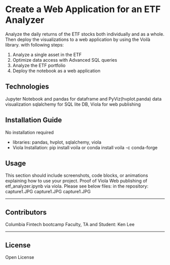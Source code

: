 # Create a Web Application for an ETF Analyzer
Analyze the daily returns of the ETF stocks both individually and as a whole. Then deploy the visualizations to a web application by using the Voilà library.
with following steps:
1.  Analyze a single asset in the ETF
2.  Optimize data access with Advanced SQL queries
3.  Analyze the ETF portfolio
4.  Deploy the notebook as a web application


## Technologies
Jupyter Notebook and pandas for dataframe and PyViz(hvplot.panda) data visualization
sqlalchemy for SQL lite DB, Viola for web publishing  
## Installation Guide
No installation required
- libraries: pandas, hvplot, sqlalchemy, viola
- Viola Installation: pip install voila or conda install voila -c conda-forge

## Usage
This section should include screenshots, code blocks, or animations explaining how to use your project.
Proof of Viola Web publishing of etf_analyzer.ipynb via viola. Please see below files: in the repository:
capture1.JPG
capture1.JPG
capture1.JPG

---

## Contributors
Columbia Fintech bootcamp Faculty, TA and 
Student: Ken Lee

---

## License
Open License
